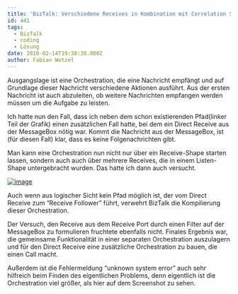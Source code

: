 ```yaml
---
title: 'BizTalk: Verschiedene Receives in Kombination mit Correlation Sets'
id: 441
tags:
  - BizTalk
  - coding
  - Lösung
date: 2010-02-14T19:38:38.000Z
author: Fabian Wetzel
---
```


Ausgangslage ist eine Orchestration, die eine Nachricht empfängt und auf Grundlage dieser Nachricht verschiedene Aktionen ausführt. Aus der ersten Nachricht ist auch abzuleiten, ob weitere Nachrichten empfangen werden müssen um die Aufgabe zu leisten.

Ich hatte nun den Fall, dass ich neben dem schon existierenden Pfad(linker Teil der Grafik) einen zusätzlichen Fall hatte, bei dem ein Direct Receive aus der MessageBox nötig war. Kommt die Nachricht aus der MessageBox, ist (für diesen Fall) klar, dass es keine Folgenachrichten gibt.

Man kann eine Orchestration nun nicht nur über ein Receive-Shape starten lassen, sondern auch auch über mehrere Receives, die in einem Listen-Shape untergebracht wurden. Das hatte ich dann auch versucht.

[![image](https://az275061.vo.msecnd.net/blogmedia/2010/02/image_thumb1.png "image")](https://az275061.vo.msecnd.net/blogmedia/2010/02/image32.png) 

Auch wenn aus logischer Sicht kein Pfad möglich ist, der vom Direct Receive zum “Receive Follower” führt, verwehrt BizTalk die Kompilierung dieser Orchestration.

Der Versuch, den Receive aus dem Receive Port durch einen Filter auf der MessageBox zu formulieren fruchtete ebenfalls nicht. Finales Ergebnis war, die gemeinsame Funktionalität in einer separaten Orchestration auszulagern und für den Direct Receive eine zusätzliche Orchestration zu bauen, die einen Call macht.

Außerdem ist die Fehlermeldung “unknown system error” auch sehr hilfreich beim Finden des eigentlichen Problems, denn eigentlich ist die Orchestration viel größer, als hier auf dem Screenshot zu sehen.
